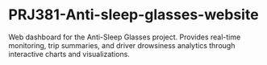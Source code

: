 # PRJ381-Anti-sleep-glasses-website
Web dashboard for the Anti-Sleep Glasses project. Provides real-time monitoring, trip summaries, and driver drowsiness analytics through interactive charts and visualizations.
